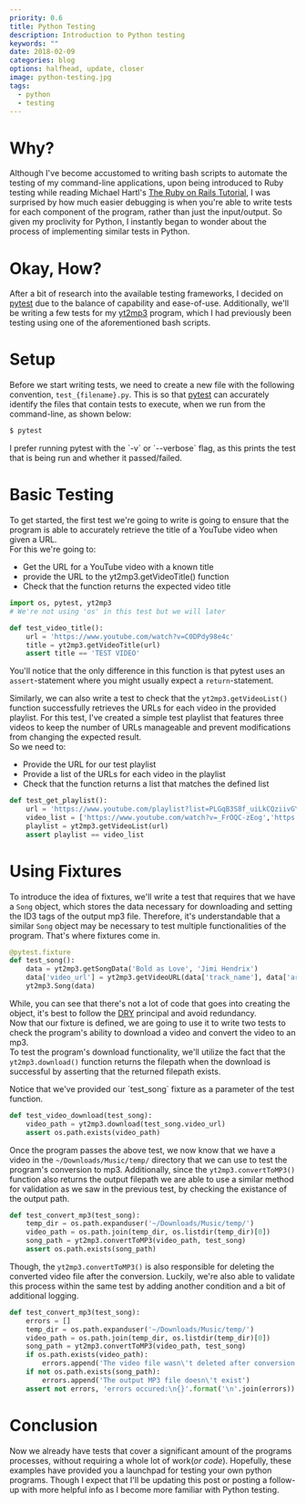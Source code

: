 ```yaml
---
priority: 0.6
title: Python Testing
description: Introduction to Python testing
keywords: ""
date: 2018-02-09
categories: blog
options: halfhead, update, closer
image: python-testing.jpg
tags:
  - python
  - testing
---
```


# Why?

Although I've become accustomed to writing bash scripts to automate the testing of my command-line applications, upon being introduced to Ruby testing while reading Michael Hartl's [The Ruby on Rails Tutorial](https://www.railstutorial.org/book), I was surprised by how much easier debugging is when you're able to write tests for each component of the program, rather than just the input/output. So given my proclivity for Python, I instantly began to wonder about the process of implementing similar tests in Python.  

# Okay, How?  

After a bit of research into the available testing frameworks, I decided on [pytest](https://github.com/pytest-dev/pytest) due to the balance of capability and ease-of-use. Additionally, we'll be writing a few tests for my [yt2mp3](https://github.com/tterb/yt2mp3) program, which I had previously been testing using one of the aforementioned bash scripts.  

# Setup  
Before we start writing tests, we need to create a new file with the following convention, `test_{filename}.py`. This is so that [pytest](https://github.com/pytest-dev/pytest) can accurately identify the files that contain tests to execute, when we run from the command-line, as shown below:
```sh
$ pytest
```
<p class="h-tip">I prefer running pytest with the `-v` or `--verbose` flag, as this prints the test that is being run and whether it passed/failed.</p>


# Basic Testing  

To get started, the first test we're going to write is going to ensure that the program is able to accurately retrieve the title of a YouTube video when given a URL.  
For this we're going to:  
  * Get the URL for a YouTube video with a known title
  * provide the URL to the yt2mp3.getVideoTitle() function
  * Check that the function returns the expected video title

```python
import os, pytest, yt2mp3
# We're not using 'os' in this test but we will later

def test_video_title():
    url = 'https://www.youtube.com/watch?v=C0DPdy98e4c'
    title = yt2mp3.getVideoTitle(url)
    assert title == 'TEST VIDEO'

```

You'll notice that the only difference in this function is that pytest uses an `assert`-statement where you might usually expect a `return`-statement.  

Similarly, we can also write a test to check that the `yt2mp3.getVideoList()` function successfully retrieves the URLs for each video in the provided playlist. For this test, I've created a simple test playlist that features three videos to keep the number of URLs manageable and prevent modifications from changing the expected result.  
So we need to:  
  * Provide the URL for our test playlist
  * Provide a list of the URLs for each video in the playlist
  * Check that the function returns a list that matches the defined list

```python
def test_get_playlist():
    url = 'https://www.youtube.com/playlist?list=PLGqB3S8f_uiLkCQziivGYI3zNtLJvfUWm'
    video_list = ['https://www.youtube.com/watch?v=_FrOQC-zEog','https://www.youtube.com/watch?v=yvPr9YV7-Xw','https://www.youtube.com/watch?v=-EzURpTF5c8']
    playlist = yt2mp3.getVideoList(url)
    assert playlist == video_list
```


# Using Fixtures  

To introduce the idea of fixtures, we'll write a test that requires that we have a `Song` object, which stores the data necessary for downloading and setting the ID3 tags of the output mp3 file. Therefore, it's understandable that a similar `Song` object may be necessary to test multiple functionalities of the program. That's where fixtures come in.  

```python
@pytest.fixture
def test_song():
    data = yt2mp3.getSongData('Bold as Love', 'Jimi Hendrix')
    data['video_url'] = yt2mp3.getVideoURL(data['track_name'], data['artist_name'])
    yt2mp3.Song(data)
```

While, you can see that there's not a lot of code that goes into creating the object, it's best to follow the [DRY](https://deviq.com/don-t-repeat-yourself/) principal and avoid redundancy.  
Now that our fixture is defined, we are going to use it to write two tests to check the program's ability to download a video and convert the video to an mp3.  
To test the program's download functionality, we'll utilize the fact that the `yt2mp3.download()` function returns the filepath when the download is successful by asserting that the returned filepath exists.  
<p class="h-note">Notice that we've provided our `test_song` fixture as a parameter of the test function.</p>

```python
def test_video_download(test_song):
    video_path = yt2mp3.download(test_song.video_url)
    assert os.path.exists(video_path)
```

Once the program passes the above test, we now know that we have a video in the `~/Downloads/Music/temp/` directory that we can use to test the program's conversion to mp3. Additionally, since the `yt2mp3.convertToMP3()` function also returns the output filepath we are able to use a similar method for validation as we saw in the previous test, by checking the existance of the output path.  

```python
def test_convert_mp3(test_song):
    temp_dir = os.path.expanduser('~/Downloads/Music/temp/')
    video_path = os.path.join(temp_dir, os.listdir(temp_dir)[0])
    song_path = yt2mp3.convertToMP3(video_path, test_song)
    assert os.path.exists(song_path)
```

Though, the `yt2mp3.convertToMP3()` is also responsible for deleting the converted video file after the conversion. Luckily, we're also able to validate this process within the same test by adding another condition and a bit of additional logging.

```python
def test_convert_mp3(test_song):
    errors = []
    temp_dir = os.path.expanduser('~/Downloads/Music/temp/')
    video_path = os.path.join(temp_dir, os.listdir(temp_dir)[0])
    song_path = yt2mp3.convertToMP3(video_path, test_song)
    if os.path.exists(video_path):
        errors.append('The video file wasn\'t deleted after conversion')
    if not os.path.exists(song_path):
        errors.append('The output MP3 file doesn\'t exist')
    assert not errors, 'errors occured:\n{}'.format('\n'.join(errors))
```

# Conclusion  

Now we already have tests that cover a significant amount of the programs processes, without requiring a whole lot of work(*or code*). 
Hopefully, these examples have provided you a launchpad for testing your own python programs. Though I expect that I'll be updating this post or posting a follow-up with more helpful info as I become more familiar with Python testing.
